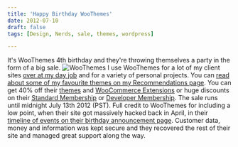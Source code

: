 ```yaml
---
title: 'Happy Birthday WooThemes'
date: 2012-07-10
draft: false
tags: [Design, Nerds, sale, themes, wordpress]

---
```


It's WooThemes 4th birthday and they're throwing themselves a party in the form of a big sale. ![WooThemes](https://chrisenns.com/wp-content/uploads/2012/07/WooThemes-600x250.png "WooThemes") I use WooThemes for a lot of my client sites [over at my day job](http://lemonproductions.ca) and for a variety of personal projects. You can [read about some of my favourite themes on my Recommendations page](https://chrisenns.com/recommends/woothemes/). You can get 40% off their [themes](http://zfer.us/f4bxN?d=http://www.woothemes.com/themes/) and [WooCommerce Extensions](http://zfer.us/f4bxN?d=http://www.woothemes.com/extensions/woocommerce-extensions/) or huge discounts on their [Standard Membership](http://zfer.us/f4bxN?d=https://www.woothemes.com/payment/checkout.php?package_id=3) or [Developer Membership](http://zfer.us/f4bxN?d=https://www.woothemes.com/payment/checkout.php?package_id=4). The sale runs until midnight July 13th 2012 (PST). Full credit to WooThemes for including a low point, when their site got massively hacked back in April, in their [timeline of events on their birthday announcement page](http://zfer.us/f4bxN?d=http://www.woothemes.com/birthday/). Customer data, money and information was kept secure and they recovered the rest of their site and managed great support along the way.